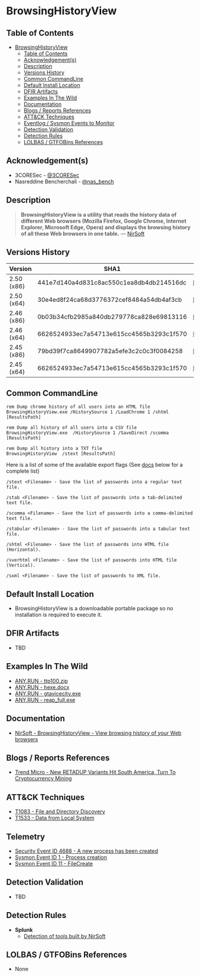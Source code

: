 # BrowsingHistoryView

## Table of Contents

- [BrowsingHistoryView](#browsinghistoryview)
  - [Table of Contents](#table-of-contents)
  - [Acknowledgement(s)](#acknowledgements)
  - [Description](#description)
  - [Versions History](#versions-history)
  - [Common CommandLine](#common-commandline)
  - [Default Install Location](#default-install-location)
  - [DFIR Artifacts](#dfir-artifacts)
  - [Examples In The Wild](#examples-in-the-wild)
  - [Documentation](#documentation)
  - [Blogs / Reports References](#blogs--reports-references)
  - [ATT&CK Techniques](#attck-techniques)
  - [Eventlog / Sysmon Events to Monitor](#eventlog--sysmon-events-to-monitor)
  - [Detection Validation](#detection-validation)
  - [Detection Rules](#detection-rules)
  - [LOLBAS / GTFOBins References](#lolbas--gtfobins-references)

## Acknowledgement(s)

- 3CORESec - [@3CORESec](https://twitter.com/3CORESec)
- Nasreddine Bencherchali - [@nas_bench](https://twitter.com/nas_bench)

## Description

> **BrowsingHistoryView is a utility that reads the history data of different Web browsers (Mozilla Firefox, Google Chrome, Internet Explorer, Microsoft Edge, Opera) and displays the browsing history of all these Web browsers in one table.** — [NirSoft](https://www.nirsoft.net/utils/browsing_history_view.html)

## Versions History

| Version | SHA1                                     | VT                                                                                                                   |
|---------|------------------------------------------|----------------------------------------------------------------------------------------------------------------------|
| 2.50 (x86)   | 441e7d140a4d831c8ac550c1ea8db4db214516dc | [LINK](https://www.virustotal.com/gui/file/61ccbeee05269bba4b2e121e48f153b59abef08e718d3f049090afb95f1853b5)                                                                                                             |
| 2.50 (x64)    | 30e4ed8f24ca68d3776372cef8484a54db4af3cb | [LINK](https://www.virustotal.com/gui/file/e8666204dcda71dfef778f40beebc76b4266443a925fcf88a9b3c6001b2a0030)                                                                                                             |
| 2.46 (x86)    | 0b03b34cfb2985a840db279778ca828e69813116 | [LINK](https://www.virustotal.com/gui/file/deb1246347ce88e8cdd63a233a64bc2090b839f2d933a3097a2fd8fd913c4112)                                                                                                             |
| 2.46 (x64)    | 6626524933ec7a54713e615cc4565b3293c1f570 | [LINK](https://www.virustotal.com/gui/file/0e56e1d0e1ff6659de6c9521c01688360477b94fafc203bcba2cdce60b32c97b)                                                                                                             |
| 2.45 (x86)    | 79bd39f7ca8649907782a5efe3c2c0c3f0084258 | [LINK](https://www.virustotal.com/gui/file/c3b1694aa27e1c861ddb21b84955b646f0e371130accbbc9689ce7973ec4e0cf)                                                                                                             |
| 2.45 (x64)    | 6626524933ec7a54713e615cc4565b3293c1f570 | [LINK](https://www.virustotal.com/gui/file/10ccf0ce2bd63d35ab92a2af8d81d2dd04fa014a855bb3e32ee0bb7f121ec979)                                                                                                             |

## Common CommandLine

```batch
rem Dump chrome history of all users into an HTML file 
BrowsingHistoryView.exe /HistorySource 1 /LoadChrome 1 /shtml [ResultsPath]

rem Dump all history of all users into a CSV file
BrowsingHistoryView.exe  /HistorySource 1 /SaveDirect /scomma [ResultsPath]

rem Dump all history into a TXT file
BrowsingHistoryView  /stext [ResultsPath]
```

Here is a list of some of the available export flags (See [docs](#documentation) below for a complete list)

```batch
/stext <Filename> - Save the list of passwords into a regular text file.

/stab <Filename> - Save the list of passwords into a tab-delimited text file.

/scomma <Filename> - Save the list of passwords into a comma-delimited text file.

/stabular <Filename> - Save the list of passwords into a tabular text file.

/shtml <Filename> - Save the list of passwords into HTML file (Horizontal).

/sverhtml <Filename> - Save the list of passwords into HTML file (Vertical).

/sxml <Filename> - Save the list of passwords to XML file.
```

## Default Install Location

- BrowsingHistoryView is a downloadable portable package so no installation is required to execute it.

## DFIR Artifacts

- TBD

## Examples In The Wild

- [ANY.RUN - ttp100.zip](https://app.any.run/tasks/b73154d4-3535-41a7-b607-f9c115f24623/)
- [ANY.RUN - hexe.docx](https://app.any.run/tasks/663cc334-e294-411f-9313-7cc357cc2efd/)
- [ANY.RUN - gtavicecity.exe](https://app.any.run/tasks/0d7f39dc-b74d-446d-a4b0-d8b7c8a85ebd/)
- [ANY.RUN - reap_full.exe](https://app.any.run/tasks/0fe5c8d8-ef61-402c-8535-11dcb26bdec8/)

## Documentation

- [NirSoft - BrowsingHistoryView - View browsing history of your Web browsers](https://www.nirsoft.net/utils/browsing_history_view.html)

## Blogs / Reports References

- [Trend Micro  - New RETADUP Variants Hit South America, Turn To Cryptocurrency Mining](https://blog.trendmicro.com/trendlabs-security-intelligence/new-retadup-variants-hit-south-america-turn-cryptocurrency-mining/)

## ATT&CK Techniques

- [T1083 - File and Directory Discovery](https://attack.mitre.org/techniques/T1083/)
- [T1533 - Data from Local System](https://attack.mitre.org/techniques/T1533/)

## Telemetry

- [Security Event ID 4688 - A new process has been created](https://www.ultimatewindowssecurity.com/securitylog/encyclopedia/event.aspx?eventID=4688)
- [Sysmon Event ID 1 - Process creation](https://www.ultimatewindowssecurity.com/securitylog/encyclopedia/event.aspx?eventid=90001)
- [Sysmon Event ID 11 - FileCreate](https://www.ultimatewindowssecurity.com/securitylog/encyclopedia/event.aspx?eventid=90011)

## Detection Validation

- TBD

## Detection Rules

- **Splunk**
  - [Detection of tools built by NirSoft](https://research.splunk.com/endpoint/detection_of_tools_built_by_nirsoft/)

## LOLBAS / GTFOBins References

- None
